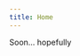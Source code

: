 ```yaml
---
title: Home
---
```


Soon... hopefully

<!--
# Hey!

I'm [Dimitri](/me), welcome on my website.

I mainly use this space to collect thoughts and ideas in the form of [notes](/notes).

You can see some [photoprojects](/projects) I'm working on.

This is what I'm doing [now](/now).

And there's also a list of the [books](/books) I read.

I wish you an excellent day!
-->
<!--
{% include image.html url="/assets/images/scottish.jpg" description="Scottish landscape" %}

{% include image.html url="/assets/images/geese.jpg" description="Geese flying out" %}
-->
